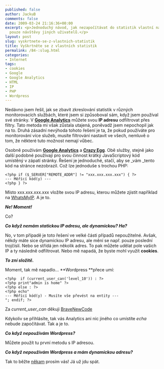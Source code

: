 ```yaml
---
published: false
author: JackuB
comments: false
date: 2009-03-24 21:16:36+00:00
excerpt: <p>Jednoduchý návod, jak nezapočítávat do statistik vlastní návštěvy, ale
  pouze návštěvy jiných uživatelů.</p>
layout: post
slug: vyskrtnete-se-z-vlastnich-statistik
title: Vyškrtněte se z vlastních statistik
permalink: /84-:slug.html
categories:
- Internet
tags:
- cookies
- Google
- Google Analytics
- HTML
- IP
- PHP
- Wordpress
---
```


Nedávno jsem řešil, jak se zbavit zkreslování statistik v různých monitorovacích službách, které jsem si způsoboval sám, když jsem používal své stránky. V **[Google Analytics](http://www.google.com/analytics/)** můžete svou **IP adresu** odfiltrovat přes filtry. Tato metoda mi však zůstala utajená, poněvadž jsem nepochopil jak na to. Druhá zásadní nevýhoda tohoto řešení je ta, že pokud používáte pro monitorování více služeb, musíte filtrování nastavit ve všech, nemluvě o tom, že některé tuto možnost nemají vůbec.





Osobně používám **[Google Analytics](http://www.google.com/analytics/)** a **[Crazy Egg](http://crazyegg.com/)**. Obě služby, stejně jako další podobné používají pro svou činnost krátký JavaScriptový kód umístěný v zápatí stránky. Řešení je jednoduché, stačí, aby se _vám _tento kód na stránce nezobrazil. Což lze jednoduše s trochou PHP:





    <?php if ($_SERVER["REMOTE_ADDR"] != "xxx.xxx.xxx.xxx") { ?>
    --- Měřící kód(y) ---
    <?php } ?>






Místo xxx.xxx.xxx.xxx vložíte svou IP adresu, kterou můžete zjistit například na [WhatsMyIP](http://whatsmyip.org/). A je to.

**_Ne! Moment!_**

Co?

**_Co když nemám statickou IP adresu, ale dynamickou? Ha?_**

No, v tom případě je toto řešení ve velké části případů nepoužitelné. Avšak, někdy máte sice dynamickou IP adresu, ale mění se např. pouze poslední trojčíslí. Nebo se střídá jen několik adres. To pak můžete udělat pole vašich IP a ty následně odfiltrovat. Nebo mě napadá, že byste mohl využít **cookies**.

**_To zní složitě._**

Moment, tak mě napadlo... **Wordpress **přece umí:






    <?php  if (current_user_can('level_10')) : ?>
    <?php print"admin is home" ?>
    <?php else : ?>
    <?php echo"
    --- Měřící kód(y) - Musíte vše převést na entity ---
    "; endif; ?>




Za _current_user_can_ děkuji [BraveNewCode](http://www.bravenewcode.com/2008/05/02/how-to-show-content-for-specific-users-in-wordpress-templates/)



Kdykoliv se přihlásíte, tak vás Analytics ani nic jiného co umístíte _echa_ nebude započítávat. Tak a je to.

**_Co když nepoužívám Wordpress?_**

Můžete použít tu první metodu s IP adresou.

**_Co když nepoužívám Wordpress a mám dynamickou adresu?_**

Tak to běžte [někam](http://www.google.cz) prosím vás! Já už jdu spát.
